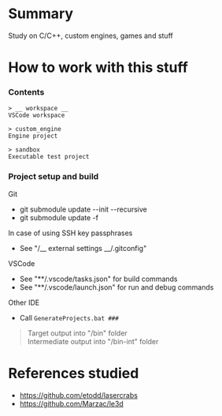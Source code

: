 # Summary
Study on C/C++, custom engines, games and stuff  

# How to work with this stuff
### __Contents__
```
> __ workspace __
VSCode workspace
```

```
> custom_engine
Engine project
```

```
> sandbox
Executable test project
```

### __Project setup and build__
Git  
* git submodule update --init --recursive
* git submodule update -f

In case of using SSH key passphrases  
* See "/__ external settings __/.gitconfig"

VSCode  
* See "**/.vscode/tasks.json" for build commands
* See "**/.vscode/launch.json" for run and debug commands

Other IDE  
* Call `GenerateProjects.bat ###`

> Target output into "/bin" folder  
> Intermediate output into "/bin-int" folder  

# References studied
* https://github.com/etodd/lasercrabs
* https://github.com/Marzac/le3d
